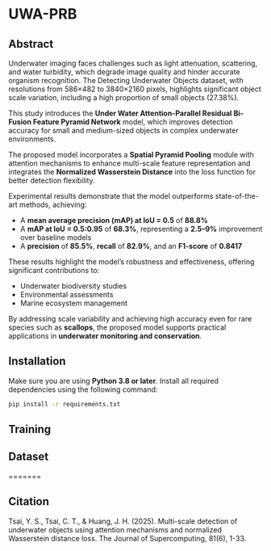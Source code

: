 # UWA-PRB

## Abstract

Underwater imaging faces challenges such as light attenuation, scattering, and water turbidity, which degrade image quality and hinder accurate organism recognition. The Detecting Underwater Objects dataset, with resolutions from 586×482 to 3840×2160 pixels, highlights significant object scale variation, including a high proportion of small objects (27.38%).

This study introduces the **Under Water Attention-Parallel Residual Bi-Fusion Feature Pyramid Network** model, which improves detection accuracy for small and medium-sized objects in complex underwater environments.

The proposed model incorporates a **Spatial Pyramid Pooling** module with attention mechanisms to enhance multi-scale feature representation and integrates the **Normalized Wasserstein Distance** into the loss function for better detection flexibility.

Experimental results demonstrate that the model outperforms state-of-the-art methods, achieving:
- A **mean average precision (mAP) at IoU = 0.5** of **88.8%**
- A **mAP at IoU = 0.5:0.95** of **68.3%**, representing a **2.5–9%** improvement over baseline models
- A **precision** of **85.5%**, **recall** of **82.9%**, and an **F1-score** of **0.8417**

These results highlight the model’s robustness and effectiveness, offering significant contributions to:
- Underwater biodiversity studies
- Environmental assessments
- Marine ecosystem management

By addressing scale variability and achieving high accuracy even for rare species such as **scallops**, the proposed model supports practical applications in **underwater monitoring and conservation**.


## Installation

Make sure you are using **Python 3.8 or later**. Install all required dependencies using the following command:

```bash
pip install -r requirements.txt
```

## Training

## Dataset

=======
## Citation
Tsai, Y. S., Tsai, C. T., & Huang, J. H. (2025). Multi-scale detection of underwater objects using attention mechanisms and normalized Wasserstein distance loss. The Journal of Supercomputing, 81(6), 1-33.

